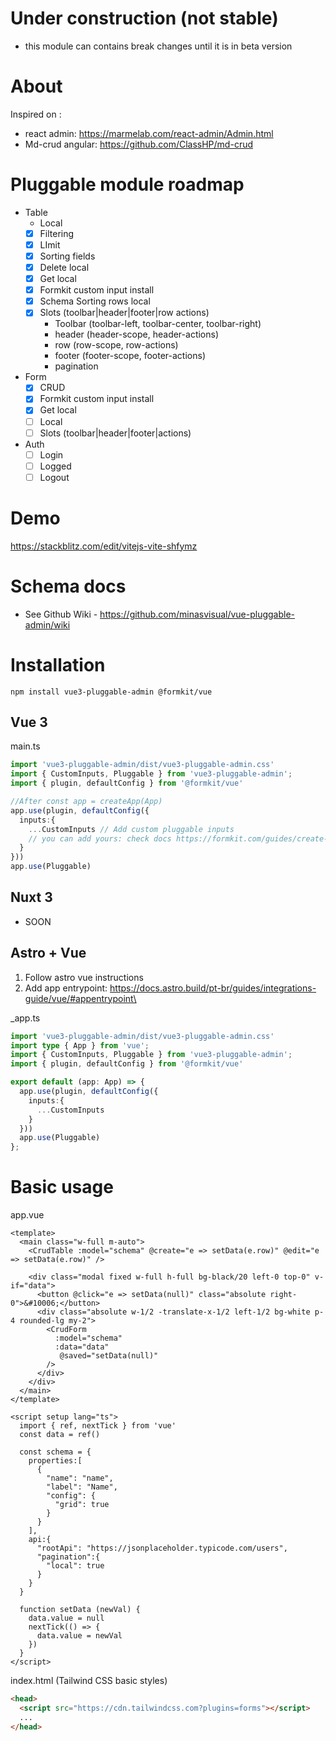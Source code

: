 # Under construction (not stable)
- this module can contains break changes until it is in beta version

# About
Inspired on :
- react admin: https://marmelab.com/react-admin/Admin.html
- Md-crud angular: https://github.com/ClassHP/md-crud

# Pluggable module roadmap 
- Table
  - Local
  - [X] Filtering
  - [X] LImit
  - [X] Sorting fields
  - [X] Delete local
  - [X] Get local
  - [X] Formkit custom input install
  - [X] Schema Sorting rows local
  - [X] Slots (toolbar|header|footer|row actions)
    - Toolbar (toolbar-left, toolbar-center, toolbar-right)
    - header (header-scope, header-actions)
    - row (row-scope, row-actions)
    - footer (footer-scope, footer-actions)
    - pagination 
- Form
  - [X] CRUD 
  - [X] Formkit custom input install
  - [X] Get local
  - [ ] Local
  - [ ] Slots (toolbar|header|footer|actions)
- Auth 
  - [ ] Login 
  - [ ] Logged
  - [ ] Logout

# Demo
https://stackblitz.com/edit/vitejs-vite-shfymz

# Schema docs
- See Github Wiki - https://github.com/minasvisual/vue-pluggable-admin/wiki

# Installation 

```shell
npm install vue3-pluggable-admin @formkit/vue
```

## Vue 3
main.ts
```ts 
import 'vue3-pluggable-admin/dist/vue3-pluggable-admin.css'
import { CustomInputs, Pluggable } from 'vue3-pluggable-admin';
import { plugin, defaultConfig } from '@formkit/vue'

//After const app = createApp(App)
app.use(plugin, defaultConfig({
  inputs:{
    ...CustomInputs // Add custom pluggable inputs 
    // you can add yours: check docs https://formkit.com/guides/create-a-custom-input
  }
}))
app.use(Pluggable)
```

## Nuxt 3
- SOON

## Astro + Vue
1. Follow astro vue instructions
2. Add app entrypoint: https://docs.astro.build/pt-br/guides/integrations-guide/vue/#appentrypoint\ 

_app.ts
```ts 
import 'vue3-pluggable-admin/dist/vue3-pluggable-admin.css'
import type { App } from 'vue';
import { CustomInputs, Pluggable } from 'vue3-pluggable-admin';
import { plugin, defaultConfig } from '@formkit/vue'

export default (app: App) => { 
  app.use(plugin, defaultConfig({
    inputs:{
      ...CustomInputs  
    }
  }))
  app.use(Pluggable)
};
```

# Basic usage
app.vue
```vue
<template>
  <main class="w-full m-auto">
    <CrudTable :model="schema" @create="e => setData(e.row)" @edit="e => setData(e.row)" />

    <div class="modal fixed w-full h-full bg-black/20 left-0 top-0" v-if="data">
      <button @click="e => setData(null)" class="absolute right-0">&#10006;</button>
      <div class="absolute w-1/2 -translate-x-1/2 left-1/2 bg-white p-4 rounded-lg my-2">
        <CrudForm
          :model="schema"  
          :data="data"  
           @saved="setData(null)"
        />
      </div>
    </div>
  </main>
</template>

<script setup lang="ts">  
  import { ref, nextTick } from 'vue'  
  const data = ref()

  const schema = {
    properties:[
      {
        "name": "name",
        "label": "Name",
        "config": {
          "grid": true
        }
      }
    ],
    api:{
      "rootApi": "https://jsonplaceholder.typicode.com/users",
      "pagination":{
        "local": true
      }
    }
  }

  function setData (newVal) {
    data.value = null
    nextTick(() => {
      data.value = newVal
    })
  }
</script>
```

index.html (Tailwind CSS basic styles)
```html
<head>
  <script src="https://cdn.tailwindcss.com?plugins=forms"></script>
  ...
</head>
```
